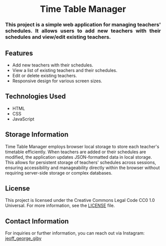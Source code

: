 <h1 align="center"> Time Table Manager
<h3 align="justify">
This project is a simple web application for managing teachers' schedules. It allows users to add new teachers with their schedules and view/edit existing teachers.

## Features

- Add new teachers with their schedules.
- View a list of existing teachers and their schedules.
- Edit or delete existing teachers.
- Responsive design for various screen sizes.

## Technologies Used

- HTML
- CSS
- JavaScript
## Storage Information

Time Table Manager employs browser local storage to store each teacher's timetable efficiently. When teachers are added or their schedules are modified, the application updates JSON-formatted data in local storage. This allows for persistent storage of teachers' schedules across sessions, ensuring accessibility and manageability directly within the browser without requiring server-side storage or complex databases.
## License

This project is licensed under the Creative Commons Legal Code CC0 1.0 Universal. For more information, see the [LICENSE](LICENSE) file.

## Contact Information

For inquiries or further information, you can reach out via Instagram:
[jeoff_george_giby](https://www.instagram.com/jeoff_george_giby/)


